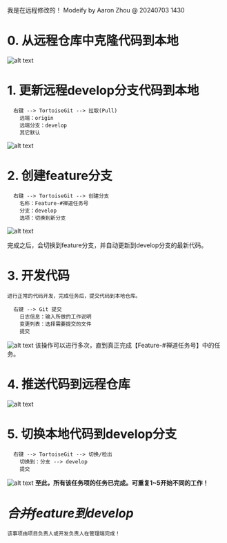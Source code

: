 我是在远程修改的！
Modeify by Aaron Zhou @ 20240703 1430

# 0. 从远程仓库中克隆代码到本地
![alt text](images/gitClone.png)

# 1. 更新远程develop分支代码到本地
```
  右键 --> TortoiseGit --> 拉取(Pull)
    远端：origin
    远端分支：develop
    其它默认
```
![alt text](images/gitPull.jpg)

# 2. 创建feature分支
```
  右键 --> TortoiseGit --> 创建分支
    名称：Feature-#禅道任务号
    分支：develop
    选项：切换到新分支
```
![alt text](images/gitFeature.png)

完成之后，会切换到feature分支，并自动更新到develop分支的最新代码。

# 3. 开发代码
```
进行正常的代码开发，完成任务后，提交代码到本地仓库。

  右键 --> Git 提交
    日志信息：输入所做的工作说明
    变更列表：选择需要提交的文件
    提交
```
![alt text](images/gitCommit.png)
该操作可以进行多次，直到真正完成【Feature-#禅道任务号】中的任务。

# 4. 推送代码到远程仓库
![alt text](images/gitPush.png)

# 5. 切换本地代码到develop分支
```
  右键 --> TortoiseGit --> 切换/检出
    切换到：分支 --> develop
    提交
```
![alt text](images/gitBranch.png)
**至此，所有该任务项的任务已完成。可重复1~5开始不同的工作！**

# *合并feature到develop*
    该事项由项目负责人或开发负责人在管理端完成！
